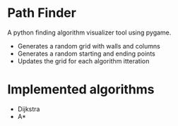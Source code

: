 # Path Finder
A python finding algorithm visualizer tool using pygame.
- Generates a random grid with walls and columns
- Generates a random starting and ending points
- Updates the grid for each algorithm itteration

# Implemented algorithms
- Dijkstra
- A*
